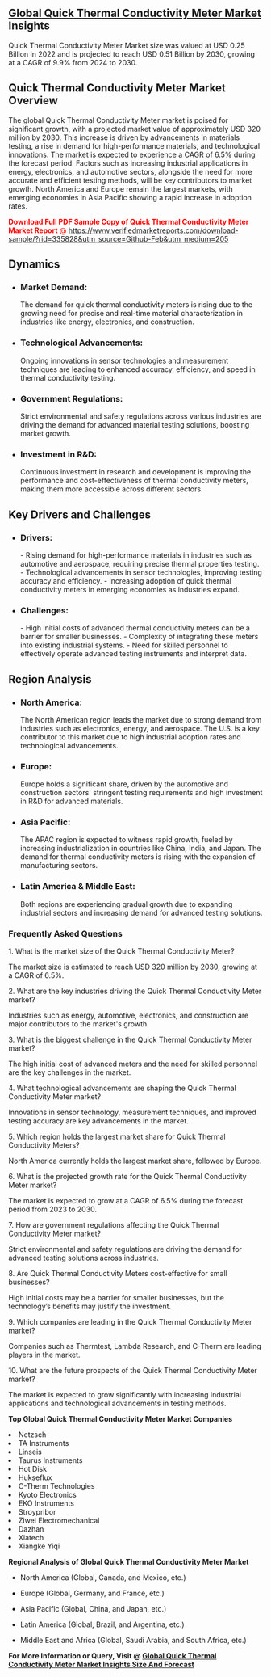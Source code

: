 <h2><a href="https://www.verifiedmarketreports.com/download-sample/?rid=335828&amp;utm_source=Github&amp;utm_medium=205" target="_blank">Global Quick Thermal Conductivity Meter Market</a> Insights</h2><p>Quick Thermal Conductivity Meter Market size was valued at USD 0.25 Billion in 2022 and is projected to reach USD 0.51 Billion by 2030, growing at a CAGR of 9.9% from 2024 to 2030.</p><p> <h2>Quick Thermal Conductivity Meter Market Overview</h2> <p>The global Quick Thermal Conductivity Meter market is poised for significant growth, with a projected market value of approximately USD 320 million by 2030. This increase is driven by advancements in materials testing, a rise in demand for high-performance materials, and technological innovations. The market is expected to experience a CAGR of 6.5% during the forecast period. Factors such as increasing industrial applications in energy, electronics, and automotive sectors, alongside the need for more accurate and efficient testing methods, will be key contributors to market growth. North America and Europe remain the largest markets, with emerging economies in Asia Pacific showing a rapid increase in adoption rates.</p> <p><p><span class=""><span style="color: #ff0000;"><strong>Download Full PDF Sample Copy of Quick Thermal Conductivity Meter Market Report</strong> @ </span><a href="https://www.verifiedmarketreports.com/download-sample/?rid=335828&amp;utm_source=Github-Feb&amp;utm_medium=205" target="_blank">https://www.verifiedmarketreports.com/download-sample/?rid=335828&amp;utm_source=Github-Feb&amp;utm_medium=205</a></span></p></p> <h2>Dynamics</h2> <ul> <li><h3>Market Demand: </h3>The demand for quick thermal conductivity meters is rising due to the growing need for precise and real-time material characterization in industries like energy, electronics, and construction.</li> <li><h3>Technological Advancements: </h3>Ongoing innovations in sensor technologies and measurement techniques are leading to enhanced accuracy, efficiency, and speed in thermal conductivity testing.</li> <li><h3>Government Regulations: </h3>Strict environmental and safety regulations across various industries are driving the demand for advanced material testing solutions, boosting market growth.</li> <li><h3>Investment in R&D: </h3>Continuous investment in research and development is improving the performance and cost-effectiveness of thermal conductivity meters, making them more accessible across different sectors.</li> </ul> <h2>Key Drivers and Challenges</h2> <ul> <li><h3>Drivers: </h3> - Rising demand for high-performance materials in industries such as automotive and aerospace, requiring precise thermal properties testing. - Technological advancements in sensor technologies, improving testing accuracy and efficiency. - Increasing adoption of quick thermal conductivity meters in emerging economies as industries expand. </li> <li><h3>Challenges: </h3> - High initial costs of advanced thermal conductivity meters can be a barrier for smaller businesses. - Complexity of integrating these meters into existing industrial systems. - Need for skilled personnel to effectively operate advanced testing instruments and interpret data. </li> </ul> <h2>Region Analysis</h2> <ul> <li><h3>North America: </h3>The North American region leads the market due to strong demand from industries such as electronics, energy, and aerospace. The U.S. is a key contributor to this market due to high industrial adoption rates and technological advancements.</li> <li><h3>Europe: </h3>Europe holds a significant share, driven by the automotive and construction sectors' stringent testing requirements and high investment in R&D for advanced materials.</li> <li><h3>Asia Pacific: </h3>The APAC region is expected to witness rapid growth, fueled by increasing industrialization in countries like China, India, and Japan. The demand for thermal conductivity meters is rising with the expansion of manufacturing sectors.</li> <li><h3>Latin America & Middle East: </h3>Both regions are experiencing gradual growth due to expanding industrial sectors and increasing demand for advanced testing solutions.</li> </ul> <h3>Frequently Asked Questions</h3> <p>1. What is the market size of the Quick Thermal Conductivity Meter? </p> <p>The market size is estimated to reach USD 320 million by 2030, growing at a CAGR of 6.5%.</p> <p>2. What are the key industries driving the Quick Thermal Conductivity Meter market? </p> <p>Industries such as energy, automotive, electronics, and construction are major contributors to the market's growth.</p> <p>3. What is the biggest challenge in the Quick Thermal Conductivity Meter market? </p> <p>The high initial cost of advanced meters and the need for skilled personnel are the key challenges in the market.</p> <p>4. What technological advancements are shaping the Quick Thermal Conductivity Meter market? </p> <p>Innovations in sensor technology, measurement techniques, and improved testing accuracy are key advancements in the market.</p> <p>5. Which region holds the largest market share for Quick Thermal Conductivity Meters? </p> <p>North America currently holds the largest market share, followed by Europe.</p> <p>6. What is the projected growth rate for the Quick Thermal Conductivity Meter market? </p> <p>The market is expected to grow at a CAGR of 6.5% during the forecast period from 2023 to 2030.</p> <p>7. How are government regulations affecting the Quick Thermal Conductivity Meter market? </p> <p>Strict environmental and safety regulations are driving the demand for advanced testing solutions across industries.</p> <p>8. Are Quick Thermal Conductivity Meters cost-effective for small businesses? </p> <p>High initial costs may be a barrier for smaller businesses, but the technology’s benefits may justify the investment.</p> <p>9. Which companies are leading in the Quick Thermal Conductivity Meter market? </p> <p>Companies such as Thermtest, Lambda Research, and C-Therm are leading players in the market.</p> <p>10. What are the future prospects of the Quick Thermal Conductivity Meter market? </p> <p>The market is expected to grow significantly with increasing industrial applications and technological advancements in testing methods.</p> </p><p><strong>Top Global Quick Thermal Conductivity Meter Market Companies</strong></p><div data-test-id=""><p><li>Netzsch</li><li> TA Instruments</li><li> Linseis</li><li> Taurus Instruments</li><li> Hot Disk</li><li> Hukseflux</li><li> C-Therm Technologies</li><li> Kyoto Electronics</li><li> EKO Instruments</li><li> Stroypribor</li><li> Ziwei Electromechanical</li><li> Dazhan</li><li> Xiatech</li><li> Xiangke Yiqi</li></p><div><strong>Regional Analysis of&nbsp;Global Quick Thermal Conductivity Meter Market</strong></div><ul><li dir="ltr"><p dir="ltr">North America&nbsp;(Global, Canada, and Mexico, etc.)</p></li><li dir="ltr"><p dir="ltr">Europe (Global, Germany, and France, etc.)</p></li><li dir="ltr"><p dir="ltr">Asia Pacific&nbsp;(Global, China, and Japan, etc.)</p></li><li dir="ltr"><p dir="ltr">Latin America&nbsp;(Global, Brazil, and Argentina, etc.)</p></li><li dir="ltr">Middle East and Africa&nbsp;(Global, Saudi Arabia, and South Africa, etc.)</li></ul><p><strong>For More Information or Query, Visit @&nbsp;</strong><strong><a href="https://www.verifiedmarketreports.com/product/quick-thermal-conductivity-meter-market/?utm_source=Github&amp;utm_medium=205" target="_blank">Global Quick Thermal Conductivity Meter Market Insights Size And Forecast</a></strong></p></div>

